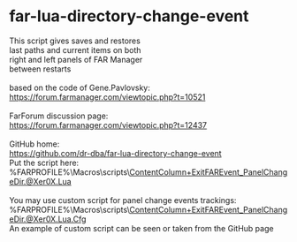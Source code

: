 # far-lua-directory-change-event
This script gives saves and restores<br />
last paths and current items on both<br />
right and left panels of FAR Manager<br />
between restarts<br />
<br />
based on the code of Gene.Pavlovsky:<br />
https://forum.farmanager.com/viewtopic.php?t=10521
<br /><br />
FarForum discussion page:<br />
https://forum.farmanager.com/viewtopic.php?t=12437
<br /><br />
GitHub home:<br />
https://github.com/dr-dba/far-lua-directory-change-event
<br />
Put the script here:<br />
%FARPROFILE%\Macros\scripts\ContentColumn+ExitFAREvent_PanelChangeDir.@Xer0X.Lua
<br /><br />
You may use custom script for panel change events trackings:<br />
%FARPROFILE%\Macros\scripts\ContentColumn+ExitFAREvent_PanelChangeDir.@Xer0X.Lua.Cfg<br />
An example of custom script can be seen or taken from the GitHub page<br />

